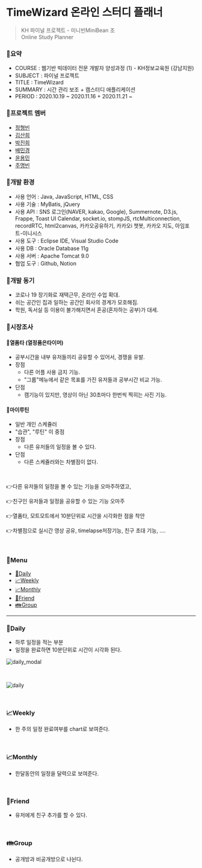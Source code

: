 # TimeWizard 온라인 스터디 플래너
> KH 파이널 프로젝트 - 미니빈MiniBean 조<br />
> Online Study Planner


### 🚩요약
- COURSE : 웹기반 빅데이터 전문 개발자 양성과정 (1) - KH정보교육원 (강남지원)
- SUBJECT : 파이널 프로젝트
- TITLE : TimeWizard
- SUMMARY : 시간 관리 보조 + 캠스터디 애플리케이션
- PERIOD : 2020.10.19 ~ 2020.11.16 + 2020.11.21 ~


### 🚩프로젝트 멤버
- [정형빈](https://github.com/AbelJung)
- [김산희](https://github.com/sanheekim)
- [박진희](https://github.com/pomeloEater)
- [배민경](https://github.com/mingyeungAA)
- [윤용민](https://github.com/yoonyongmin)
- [주명빈](https://github.com/wnaudqls)


### 🚩개발 환경
* 사용 언어 : Java, JavaScript, HTML, CSS
* 사용 기술 : MyBatis, jQuery
* 사용 API : SNS 로그인(NAVER, kakao, Google), Summernote, D3.js, Frappe, Toast UI Calendar, socket.io, stompJS, rtcMulticonnection, recordRTC, html2canvas, 카카오공유하기, 카카오i 챗봇, 카카오 지도, 아임포트-이니시스
* 사용 도구 : Eclipse IDE, Visual Studio Code
* 사용 DB : Oracle Database 11g
* 사용 서버 : Apache Tomcat 9.0
* 협업 도구 : Github, Notion


### 🚩개발 동기
- 코로나 19 장기화로 재택근무, 온라인 수업 확대.
- 쉬는 공간인 집과 일하는 공간인 회사의 경계가 모호해짐.
- 학원, 독서실 등 이용이 불가해지면서 혼공(혼자하는 공부)가 대세.


### 🚩시장조사

#### 📍열품타 (열정품은타이머)
- 공부시간을 내부 유저들끼리 공유할 수 있어서, 경쟁을 유발.
- 장점
  - 다른 어플 사용 금지 기능.
  - "그룹"메뉴에서 같은 목표를 가진 유저들과 공부시간 비교 가능.
- 단점
  - 캠기능이 있지만, 영상이 아닌 30초마다 한번씩 찍히는 사진 기능.

#### 📍마이루틴
- 일반 개인 스케쥴러
- "습관", "루틴" 이 중점
- 장점
  - 다른 유저들의 일정을 볼 수 있다.
- 단점
  - 다른 스케쥴러와는 차별점이 없다.

<br />

👉다른 유저들의 일정을 볼 수 있는 기능을 오마주하였고, 

👉친구인 유저들과 일정을 공유할 수 있는 기능 오마주

👉열품타, 모트모트에서 10분단위로 시간을 시각화한 점을 착안

👉차별점으로 실시간 영상 공유, timelapse저장기능, 친구 초대 기능, ....

<br />

### 🚩Menu

- [📃Daily](#Daily)
- [📈Weekly](#Weekly)
- [📈Monthly](#Monthly)
- [👫Friend](#Friend)
- [👪Group](#Group)

---

### 📃Daily

- 하루 일정을 적는 부분
- 일정을 완료하면 10분단위로 시간이 시각화 된다.

![daily_modal](https://postfiles.pstatic.net/MjAyMDExMThfMjM0/MDAxNjA1NjcwNDgwNDQy.xNvL5ZECkmrixWzAWcmalOJoPPgPd0n20CKDuf7oPHkg.AKKx0ry_GkLlIV3S6WmN1UM6FcL8LgFlQD_01kKq7ZAg.PNG.mingyeung/image.png?type=w966)

<br>

![daily](https://postfiles.pstatic.net/MjAyMDExMThfNDYg/MDAxNjA1NjcwMzI3MTI0.Vc2azQ4kmFXpzXTzom08Z99ZfmXTTAvLK144ybleYXog.iVzdyeDBGrmpxdgYhi9dNnNyFBqayZmNdwV2ZaEXn_Ig.PNG.mingyeung/image.png?type=w966)

<br>

### 📈Weekly


- 한 주의 일정 완료여부를 chart로 보여준다.

<br>

### 📈Monthly

- 한달동안의 일정을 달력으로 보여준다.


<br>

### 👫Friend

- 유저에게 친구 추가를 할 수 있다.

<br>

### 👪Group

- 공개방과 비공개방으로 나뉜다.

<br>
